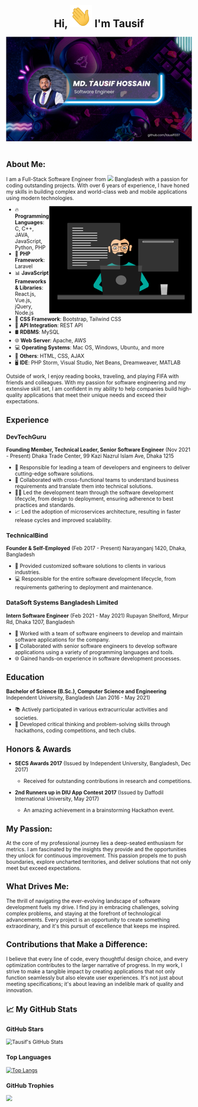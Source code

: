 <h1 align="center">Hi, <img src="https://raw.githubusercontent.com/ABSphreak/ABSphreak/master/gifs/Hi.gif" width="60px" height="60px"> I'm Tausif</h1>

<div align="center">
  <img src ="./tausif1337.jpg" />
  
</div>

 <br/>
 
<!-- About Me -->
## About Me:

I am a Full-Stack Software Engineer from <img src="assets/bangladesh.png" width="18"/> Bangladesh with a passion for coding outstanding projects. With over 6 years of experience, I have honed my skills in building complex and world-class web and mobile applications using modern technologies.

<img  src="./thoughtworks-gif_dribbble.gif" height="290px" align="right" />

- 🔥 **Programming Languages**: C, C++, JAVA, JavaScript, Python, PHP
- 🚀 **PHP Framework**: Laravel
- 📊 **JavaScript Frameworks & Libraries**: React.js, Vue.js, jQuery, Node.js
- 🎨 **CSS Framework**: Bootstrap, Tailwind CSS
- 🔌 **API Integration**: REST API
- 🛢️ **RDBMS**: MySQL
- 🌐 **Web Server**: Apache, AWS
- 💻 **Operating Systems**: Mac OS, Windows, Ubuntu, and more
- 🌟 **Others**: HTML, CSS, AJAX
- 🖥️ **IDE**: PHP Storm, Visual Studio, Net Beans, Dreamweaver, MATLAB

Outside of work, I enjoy reading books, traveling, and playing FIFA with friends and colleagues. With my passion for software engineering and my extensive skill set, I am confident in my ability to help companies build high-quality applications that meet their unique needs and exceed their expectations.

<!-- Experience -->
## Experience

### DevTechGuru
**Founding Member, Technical Leader, Senior Software Engineer** (Nov 2021 - Present)
Dhaka Trade Center, 99 Kazi Nazrul Islam Ave, Dhaka 1215

- 🚀 Responsible for leading a team of developers and engineers to deliver cutting-edge software solutions.
- 💼 Collaborated with cross-functional teams to understand business requirements and translate them into technical solutions.
- 👨‍💻 Led the development team through the software development lifecycle, from design to deployment, ensuring adherence to best practices and standards.
- 📈 Led the adoption of microservices architecture, resulting in faster release cycles and improved scalability.

### TechnicalBind
**Founder & Self-Employed** (Feb 2017 - Present)
Narayanganj 1420, Dhaka, Bangladesh

- 🚀 Provided customized software solutions to clients in various industries.
- 💻 Responsible for the entire software development lifecycle, from requirements gathering to deployment and maintenance.

### DataSoft Systems Bangladesh Limited
**Intern Software Engineer** (Feb 2021 - May 2021)
Rupayan Shelford, Mirpur Rd, Dhaka 1207, Bangladesh

- 👥 Worked with a team of software engineers to develop and maintain software applications for the company.
- 💼 Collaborated with senior software engineers to develop software applications using a variety of programming languages and tools.
- 🌐 Gained hands-on experience in software development processes.

<!-- Education -->
## Education

**Bachelor of Science (B.Sc.), Computer Science and Engineering**
Independent University, Bangladesh (Jan 2016 - May 2021)

- 📚 Actively participated in various extracurricular activities and societies.
- 🤖 Developed critical thinking and problem-solving skills through hackathons, coding competitions, and tech clubs.

<!-- Honors & Awards -->
## Honors & Awards

- **SECS Awards 2017** (Issued by Independent University, Bangladesh, Dec 2017)
  - Received for outstanding contributions in research and competitions.

- **2nd Runners up in DIU App Contest 2017** (Issued by Daffodil International University, May 2017)
  - An amazing achievement in a brainstorming Hackathon event.


## My Passion:
At the core of my professional journey lies a deep-seated enthusiasm for metrics. I am fascinated by the insights they provide and the opportunities they unlock for continuous improvement. This passion propels me to push boundaries, explore uncharted territories, and deliver solutions that not only meet but exceed expectations.

## What Drives Me:
The thrill of navigating the ever-evolving landscape of software development fuels my drive. I find joy in embracing challenges, solving complex problems, and staying at the forefront of technological advancements. Every project is an opportunity to create something extraordinary, and it's this pursuit of excellence that keeps me inspired.

## Contributions that Make a Difference:
I believe that every line of code, every thoughtful design choice, and every optimization contributes to the larger narrative of progress. In my work, I strive to make a tangible impact by creating applications that not only function seamlessly but also elevate user experiences. It's not just about meeting specifications; it's about leaving an indelible mark of quality and innovation.


## 📈 My GitHub Stats
### GitHub Stars

![Tausif's GitHub Stats](https://github-readme-stats.vercel.app/api?username=tausif1337&count_private=true&theme=radical)

### Top Languages

[![Top Langs](https://github-readme-stats.vercel.app/api/top-langs/?username=tausif1337&layout=compact)](https://github.com/tausif1337/github-readme-stats)


### GitHub Trophies

<img src="https://github-profile-trophy.vercel.app/?username=tausif1337&theme=juicyfresh&no-bg=true" />

